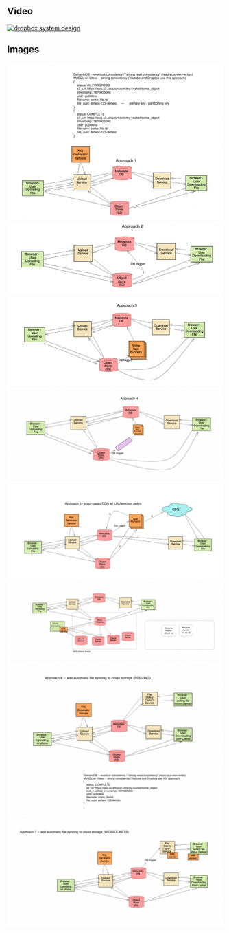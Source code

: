 

## Video

[![dropbox system design](https://img.youtube.com/vi/b1xqGj-SYB0/hqdefault.jpg)](https://www.youtube.com/watch?v=b1xqGj-SYB0)


## Images

<img src="images/approach_1.png" alt="dropbox system design">

<img src="images/approach_2.png" alt="dropbox system design">

<img src="images/approach_3.png" alt="dropbox system design">

<img src="images/approach_4.png" alt="dropbox system design">

<img src="images/approach_5.png" alt="dropbox system design">

<img src="images/approach_5_internals.png" alt="dropbox system design">

<img src="images/approach_6.png" alt="dropbox system design">

<img src="images/approach_7.png" alt="dropbox system design">

